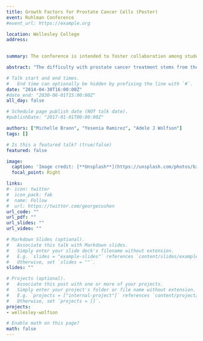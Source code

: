 ```yaml
---
title: Growth Factors for Prostate Cancer Cells (Poster)
event: Ruhlman Conference
#event_url: https://example.org

location: Wellesley College
address:
 

summary: The conference is intended to foster collaboration among students and faculty across the disciplines and to enhance the intellectual life of the College. 

abstract: "The difficulty with prostate cancer treatment stems from the sensitivity change towards androgens as the cancer develops. Dihydrotestosterone, an androgen, and gonadotropic releasing hormone (GnRH), a peptide, are growth factors responsible for the proliferation of prostate cancer cells. The enzyme thimet oligopeptidase (TOP) has the potential to break down the growth factors for insensitive cells, especially GnRH, a crucial regulator in the hypothalamic-pituitary-gonadal axis. If this holds true, TOP plays an important regulatory role in steroid hormone production that may have implications for treatment. In order to determine the effects of TOP in this process, androgen-sensitive prostate cancer cells were treated with the steroids estradiol or dihydrotestosterone, or with GnRH, and the levels of TOP quantified. Additionally, it is known that phosphorylation of TOP decreases its affinity for GnRH but increases the turnover rate. To conclude whether phosphorylation is important in GnRH hydrolysis in cancer cells, we are developing methods to identify phosphorylation using mass spectrometry."

# Talk start and end times.
#   End time can optionally be hidden by prefixing the line with `#`.
date: "2014-04-30T16:00:00Z"
#date_end: "2030-06-01T15:00:00Z"
all_day: false

# Schedule page publish date (NOT talk date).
#publishDate: "2017-01-01T00:00:00Z"

authors: ["Michelle Brann", "Yesenia Ramirez", "Adele J Wolfson"]
tags: []

# Is this a featured talk? (true/false)
featured: false

image:
  caption: 'Image credit: [**Unsplash**](https://unsplash.com/photos/bzdhc5b3Bxs)'
  focal_point: Right

links:
#- icon: twitter
#  icon_pack: fab
#  name: Follow
#  url: https://twitter.com/georgecushen
url_code: ""
url_pdf: ""
url_slides: ""
url_video: ""

# Markdown Slides (optional).
#   Associate this talk with Markdown slides.
#   Simply enter your slide deck's filename without extension.
#   E.g. `slides = "example-slides"` references `content/slides/example-slides.md`.
#   Otherwise, set `slides = ""`.
slides: ""

# Projects (optional).
#   Associate this post with one or more of your projects.
#   Simply enter your project's folder or file name without extension.
#   E.g. `projects = ["internal-project"]` references `content/project/deep-learning/index.md`.
#   Otherwise, set `projects = []`.
projects:
- wellesley-wolfson

# Enable math on this page?
math: false
---
```



